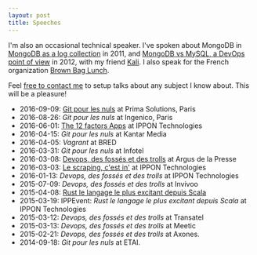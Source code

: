 ```yaml
---
layout: post
title: Speeches
---
```


I'm also an occasional technical speaker. I've spoken about MongoDB in [MongoDB as a log collection](http://fr.slideshare.net/octplane/mongofr-mongodb-as-a-log-collector) in 2011, and [MongoDB vs MySQL, a DevOps point of view](http://fr.slideshare.net/octplane/mongodb-vs-mysql-a-devops-point-of-view) in 2012, with my friend [Kali](http://www.poumeyrol.fr/). I also speak for the French organization [Brown Bag Lunch](http://www.brownbaglunch.fr/).

Feel [free to contact me](mailto:speech@contact.baillet.name) to setup talks about any subject I know about. This will be a pleasure!

- 2016-09-09: [Git pour les nuls](/presentations/git/) at Prima Solutions, Paris
- 2016-08-26: *Git pour les nuls* at Ingenico, Paris
- 2016-06-01: [The 12 factors Apps](/presentations/12-factors) at IPPON Technologies
- 2016-04-15: *Git pour les nuls* at Kantar Media
- 2016-04-05: *Vagrant* at BRED
- 2016-03-31: *Git pour les nuls* at Infotel
- 2016-03-08: [Devops, des fossés et des trolls](/presentations/devops/) at Argus de la Presse
- 2016-03-03: [Le scraping, c'est in'](/2016/03/04/09-03.html) at IPPON Technologies
- 2016-01-13: *Devops, des fossés et des trolls* at IPPON Technologies
- 2015-07-09: *Devops, des fossés et des trolls* at Invivoo
- 2015-04-08: [Rust le langage le plus excitant depuis Scala](/2016/03/04/09-03.html)
- 2015-03-19: IPPEvent: *Rust le langage le plus excitant depuis Scala* at IPPON Technologies
- 2015-03-12: *Devops, des fossés et des trolls* at Transatel
- 2015-03-13: *Devops, des fossés et des trolls* at Meetic
- 2015-02-21: *Devops, des fossés et des trolls* at Axones.
- 2014-09-18: *Git pour les nuls* at ETAI.
